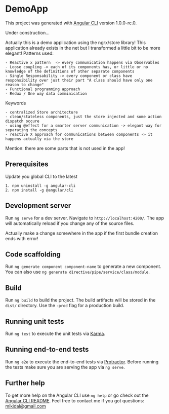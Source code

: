# DemoApp

This project was generated with [Angular CLI](https://github.com/angular/angular-cli) version 1.0.0-rc.0.

Under construction...

Actually this is a demo application using the ngrx/store library! 
This application already exists in the net but I transformed a little bit to be more elegant!
Patterns used:

    - Reactive x pattern  -> every communication happens via Observables
    - Loose coupling -> each of its components has, or little or no knowledge of the definitions of other separate components
    - Single Responsability -> every component or class have responsibility over just their part "A class should have only one reason to change"
    - Functional programming approach
    - Redux / One way data comminication
    
Keywords

    - centralized Store architecture 
    - clean/stateless components, just the store injected and some action dispatch occure
    - using @effect for a smarter server communication -> elegant way for separating the concepts
    - reactive X approach for communications between components -> it happens actually via the store    

Mention: there are some parts that is not used in the app!

## Prerequisites
Update you global CLI to the latest

    1. npm uninstall -g angular-cli
    2. npm install -g @angular/cli

## Development server
Run `ng serve` for a dev server. Navigate to `http://localhost:4200/`. The app will automatically reload if you change any of the source files.

 Actually make a change somewhere in the app if the first bundle creation ends with error!
## Code scaffolding

Run `ng generate component component-name` to generate a new component. You can also use `ng generate directive/pipe/service/class/module`.

## Build

Run `ng build` to build the project. The build artifacts will be stored in the `dist/` directory. Use the `-prod` flag for a production build.

## Running unit tests

Run `ng test` to execute the unit tests via [Karma](https://karma-runner.github.io).

## Running end-to-end tests

Run `ng e2e` to execute the end-to-end tests via [Protractor](http://www.protractortest.org/).
Before running the tests make sure you are serving the app via `ng serve`.

## Further help

To get more help on the Angular CLI use `ng help` or go check out the [Angular CLI README](https://github.com/angular/angular-cli/blob/master/README.md).
Feel free to contact me if you got questions: mikidal@gmail.com 
